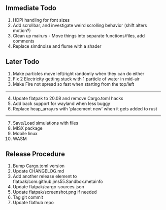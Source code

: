 ## Immediate Todo
1. HDPI handling for font sizes
2. Add scrollbar, and investigate weird scrolling behavior (shift alters motion?)
3. Clean up main.rs - Move things into separate functions/files, add comments
4. Replace simdnoise and flume with a shader

## Later Todo
1. Make particles move left/right randomly when they can do either
2. Fix 2 Electricity getting stuck with 1 particle of water in mid-air
3. Make Fire not spread so fast when starting from the top/left
---
4. Update flatpak to 20.08 and remove Cargo.toml hacks
5. Add back support for wayland when less buggy
6. Replace heap_array.rs with 'placement new' when it gets added to rust
---
7. Save/Load simulations with files
8. MISX package
9. Mobile linux
10. WASM

## Release Procedure
1. Bump Cargo.toml version
2. Update CHANGELOG.md
3. Add another release element to flatpak/com.github.jms55.Sandbox.metainfo
4. Update flatpak/cargo-sources.json
5. Update flatpak/screenshot.png if needed
6. Tag git commit
7. Update flathub repo
